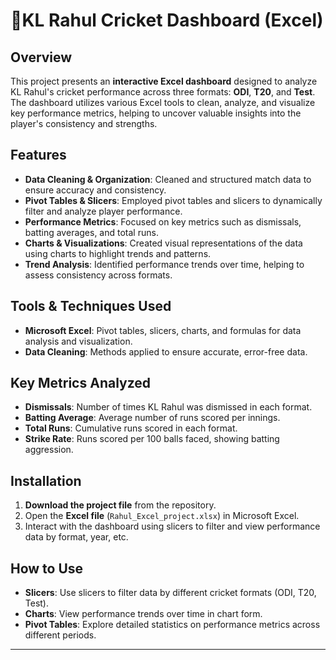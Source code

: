 
# 🏏KL Rahul Cricket Dashboard (Excel)

## Overview
This project presents an **interactive Excel dashboard** designed to analyze KL Rahul's cricket performance across three formats: **ODI**, **T20**, and **Test**. The dashboard utilizes various Excel tools to clean, analyze, and visualize key performance metrics, helping to uncover valuable insights into the player's consistency and strengths.

## Features
- **Data Cleaning & Organization**: Cleaned and structured match data to ensure accuracy and consistency.
- **Pivot Tables & Slicers**: Employed pivot tables and slicers to dynamically filter and analyze player performance.
- **Performance Metrics**: Focused on key metrics such as dismissals, batting averages, and total runs.
- **Charts & Visualizations**: Created visual representations of the data using charts to highlight trends and patterns.
- **Trend Analysis**: Identified performance trends over time, helping to assess consistency across formats.

## Tools & Techniques Used
- **Microsoft Excel**: Pivot tables, slicers, charts, and formulas for data analysis and visualization.
- **Data Cleaning**: Methods applied to ensure accurate, error-free data.

## Key Metrics Analyzed
- **Dismissals**: Number of times KL Rahul was dismissed in each format.
- **Batting Average**: Average number of runs scored per innings.
- **Total Runs**: Cumulative runs scored in each format.
- **Strike Rate**: Runs scored per 100 balls faced, showing batting aggression.

## Installation
1. **Download the project file** from the repository.
2. Open the **Excel file** (`Rahul_Excel_project.xlsx`) in Microsoft Excel.
3. Interact with the dashboard using slicers to filter and view performance data by format, year, etc.

## How to Use
- **Slicers**: Use slicers to filter data by different cricket formats (ODI, T20, Test).
- **Charts**: View performance trends over time in chart form.
- **Pivot Tables**: Explore detailed statistics on performance metrics across different periods.

---

